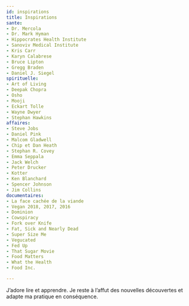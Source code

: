 ```yaml
---
id: inspirations
title: Inspirations
sante:
- Dr. Mercola
- Dr. Mark Hyman
- Hippocrates Health Institute
- Sanoviv Medical Institute
- Kris Carr
- Karyn Calabrese
- Bruce Lipton
- Gregg Braden
- Daniel J. Siegel
spirituelle:
- Art of Living
- Deepak Chopra
- Osho
- Mooji
- Eckart Tolle
- Wayne Dwyer
- Stephan Hawkins
affaires:
- Steve Jobs
- Daniel Pink
- Malcom Gladwell
- Chip et Dan Heath
- Stephan R. Covey
- Emma Seppala
- Jack Welch
- Peter Drucker
- Kotter
- Ken Blanchard
- Spencer Johnson
- Jim Collins
documentaires:
- La face cachée de la viande
- Vegan 2018, 2017, 2016
- Dominion
- Cowspiracy
- Fork over Knife
- Fat, Sick and Nearly Dead
- Super Size Me
- Vegucated
- Fed Up
- That Sugar Movie
- Food Matters
- What the Health
- Food Inc.

---
```

J’adore lire et apprendre. Je reste à l’affut des nouvelles découvertes et adapte ma pratique en conséquence.